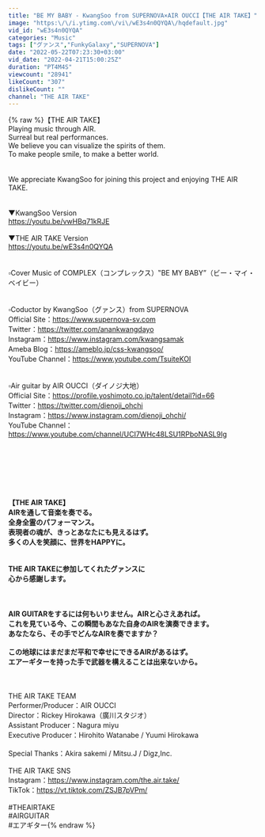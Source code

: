 ```yaml
---
title: "BE MY BABY - KwangSoo from SUPERNOVA×AIR OUCCI【THE AIR TAKE】"
image: "https:\/\/i.ytimg.com\/vi\/wE3s4n0QYQA\/hqdefault.jpg"
vid_id: "wE3s4n0QYQA"
categories: "Music"
tags: ["グァンス","FunkyGalaxy","SUPERNOVA"]
date: "2022-05-22T07:23:30+03:00"
vid_date: "2022-04-21T15:00:25Z"
duration: "PT4M4S"
viewcount: "28941"
likeCount: "307"
dislikeCount: ""
channel: "THE AIR TAKE"
---
```

{% raw %}【THE AIR TAKE】<br />Playing music through AIR.<br />Surreal but real performances. <br />We believe you can visualize the spirits of them. <br />To make people smile, to make a better world. <br /><br /><br />We appreciate KwangSoo for joining this project and enjoying THE AIR TAKE.<br /><br /><br />▼KwangSoo Version<br /><a rel="nofollow" target="blank" href="https://youtu.be/vwHBq71kRJE">https://youtu.be/vwHBq71kRJE</a><br /><br />▼THE AIR TAKE Version<br /><a rel="nofollow" target="blank" href="https://youtu.be/wE3s4n0QYQA">https://youtu.be/wE3s4n0QYQA</a><br /><br /><br />▫︎Cover Music of COMPLEX（コンプレックス）‟BE MY BABY”（ビー・マイ・ベイビー）<br /><br /><br />▫︎Coductor by KwangSoo（グァンス）from SUPERNOVA <br />Official Site：<a rel="nofollow" target="blank" href="https://www.supernova-sv.com">https://www.supernova-sv.com</a><br />Twitter：<a rel="nofollow" target="blank" href="https://twitter.com/anankwangdayo">https://twitter.com/anankwangdayo</a><br />Instagram：<a rel="nofollow" target="blank" href="https://www.instagram.com/kwangsamak">https://www.instagram.com/kwangsamak</a><br />Ameba Blog：<a rel="nofollow" target="blank" href="https://ameblo.jp/css-kwangsoo/">https://ameblo.jp/css-kwangsoo/</a><br />YouTube Channel：<a rel="nofollow" target="blank" href="https://www.youtube.com/TsuiteKOI">https://www.youtube.com/TsuiteKOI</a><br /><br /><br />▫︎Air guitar by AIR OUCCI（ダイノジ大地）<br />Official Site：<a rel="nofollow" target="blank" href="https://profile.yoshimoto.co.jp/talent/detail?id=66">https://profile.yoshimoto.co.jp/talent/detail?id=66</a><br />Twitter：<a rel="nofollow" target="blank" href="https://twitter.com/dienoji_ohchi">https://twitter.com/dienoji_ohchi</a><br />Instagram：<a rel="nofollow" target="blank" href="https://www.instagram.com/dienoji_ohchi/">https://www.instagram.com/dienoji_ohchi/</a><br />YouTube Channel：<a rel="nofollow" target="blank" href="https://www.youtube.com/channel/UCI7WHc48LSU1RPboNASL9Ig">https://www.youtube.com/channel/UCI7WHc48LSU1RPboNASL9Ig</a><br /><br /><br /><br /><br />________________________________________________________________<br /><br /><br />【THE AIR TAKE】<br />AIRを通して音楽を奏でる。<br />全身全霊のパフォーマンス。<br />表現者の魂が、きっとあなたにも見えるはず。<br />多くの人を笑顔に、世界をHAPPYに。<br /><br /><br />THE AIR TAKEに参加してくれたグァンスに<br />心から感謝します。<br /><br /><br /><br />AIR GUITARをするには何もいりません。AIRと心さえあれば。<br />これを見ている今、この瞬間もあなた自身のAIRを演奏できます。<br />あなたなら、その手でどんなAIRを奏でますか？<br /><br />この地球にはまだまだ平和で幸せにできるAIRがあるはず。<br />エアーギターを持った手で武器を構えることは出来ないから。<br /><br />________________________________________________________________<br /><br />THE AIR TAKE TEAM<br />Performer/Producer：AIR OUCCI<br />Director：Rickey Hirokawa（廣川スタジオ）<br />Assistant Producer：Nagura miyu<br />Executive Producer：Hirohito Watanabe / Yuumi Hirokawa<br /><br />Special Thanks：Akira sakemi / Mitsu.J / Digz,Inc.<br /><br />THE AIR TAKE SNS<br />Instagram：<a rel="nofollow" target="blank" href="https://www.instagram.com/the.air.take/">https://www.instagram.com/the.air.take/</a><br />TikTok：<a rel="nofollow" target="blank" href="https://vt.tiktok.com/ZSJB7pVPm/">https://vt.tiktok.com/ZSJB7pVPm/</a><br /><br />#THEAIRTAKE<br />#AIRGUITAR<br />#エアギター{% endraw %}
